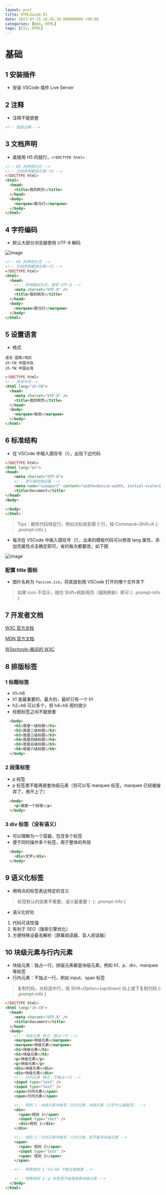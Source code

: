 ```yaml
---
layout: post
title: HTMLGuide-01
date: 2023-07-15 16:45:30.000000000 +09:00
categories: [Web, HTML]
tags: [CSS, HTML]
---
```


# 基础

## 1 安装插件
* 安装 VSCode 插件 Live Server

## 2 注释
* 注释不能嵌套

```html
<!-- 我是注释 -->
```

## 3 文档声明
* 直接用 H5 的就行，`<!DOCTYPE html>`

```html
<!-- H5 的声明方式 -->
<!-- 文档声明要放在第一行 -->
<!DOCTYPE html>
<html>
  <head>
    <title>我的网页</title>
  </head>
  <body>
    <marquee>跑马灯</marquee>
  </body>
</html>
```

## 4 字符编码
* 默认大部分浏览器使用 UTF-8 解码

![image](/assets/images/html/encode.png)


```html
<!-- H5 的声明方式 -->
<!-- 文档声明要放在第一行 -->
<!DOCTYPE html>
<html>
  <head>
    <!-- 声明解码方式，使用 UTF-8 -->
    <meta charset="UTF-8" />
    <title>我的网页</title>
  </head>
  <body>
    <marquee>跑马灯</marquee>
  </body>
</html>
```

## 5 设置语言

* 格式

```
语言-国家/地区
zh-CN 中国大陆
zh-TW 中国台湾
```

```html
<!DOCTYPE html>
<!-- 简体中文-->
<html lang="zh-CN">
  <head>
    <meta charset="UTF-8" />
    <title>我的网页</title>
  </head>
  <body>
    <marquee>哈哈</marquee>
  </body>
</html>
```

## 6 标准结构
* 在 VSCode 中输入感叹号（!），出现下边代码

```html
<!DOCTYPE html>
<html lang="en">
<head>
    <meta charset="UTF-8">
    <!-- 用于移动端设备 -->
    <meta name="viewport" content="width=device-width, initial-scale=1.0">
    <title>Document</title>
</head>
<body>
    
</body>
</html>
```

> Tips：删除代码特定行，例如光标放到第 5 行，按 Command+Shift+K
{: .prompt-info }

* 每次在 VSCode 中输入感叹号（!），出来的模板代码可以修改 lang 属性，添加完属性点击确定即可，省的每次都要改，如下图

![image](/assets/images/html/vs_lang.png)

### 配置 title 图标
* 图片名称为 `favicon.ico`，将其放到用 VSCode 打开的哪个文件夹下

> 如果 icon 不显示，按住 Shift+刷新网页（强制刷新）即可
{: .prompt-info }


## 7 开发者文档

[W3C 官方文档](https://www.w3.org)

[MDN 官方文档](https://developer.mozilla.org/en-US/docs/Web/HTML/Element)

[W3schools-搬运的 W3C](https://www.w3schools.com/html/html_elements.asp)

## 8 排版标签

### 1 标题标签
* h1~h6
* h1 是最重要的，最大的，最好只有一个 h1
* h2~h6 可以多个，但 h4~h6 用的很少
* 标题标签之间不能嵌套

```html
  <body>
    <h1>我是一级标题</h1>
    <h2>我是二级标题</h2>
    <h3>我是三级标题</h3>
    <h4>我是四级标题</h4>
    <h5>我是五级标题</h5>
    <h6>我是六级标题</h6>
  </body>
```

### 2 段落标签
* p 标签
* p 标签里不能再嵌套块级元素（但可以写 marquee 标签，marquee 已经被废弃了，用不上了）

```html
  <body>
    <p>我是一个段落</p>
  </body>
```

### 3 div 标签（没有语义）
* 可以理解为一个容器，包含多个标签
* 便于同时操作多个标签，用于整体的布局

```html
  <body>
    <div>文字</div>
  </body>
```

## 9 语义化标签
* 用特点的标签表达特定的含义

> 标签默认的效果不重要，语义最重要！
{: .prompt-info }

* 语义化好处
1. 代码可读性强
2. 有利于 SEO（搜索引擎优化）
3. 方便特殊设备去解析（屏幕阅读器、盲人阅读器）


## 10 块级元素与行内元素
* 块级元素：独占一行，排版元素都是块级元素，例如 h1、p、div、marquee 等标签
* 行内元素：不独占一行，例如 input、span 标签

> 复制代码，光标选中行，按 Shift+Option+(up/down) 向上或下复制代码
{: .prompt-info }


```html
<!DOCTYPE html>
<html lang="zh-CN">
  <head>
    <meta charset="UTF-8" />
    <title>Document</title>
  </head>
  <body>
    <!-- 块级元素 特点：独占一行 -->
    <marquee>块级元素</marquee>
    <marquee>块级元素</marquee>
    <h1>块级元素</h1>
    <h1>块级元素</h1>
    <p>块级元素</p>
    <p>块级元素</p>
    <div>块级元素</div>
    <div>块级元素</div>
    <!-- 行内元素 特点：不独占一行 -->
    <input type="text" />
    <input type="text" />
    <span>行内元素</span>
    <span>行内元素</span>

    <!-- 规则 1：块级元素中能写：行内元素、块级元素（几乎什么都能写） -->
    <div>
      <span>规则 1</span>
      <input type="text" />
      <div>规则 1</div>
    </div>

    <!-- 规则 2：行内元素中能写：行内元素，但不能写块级元素 -->
    <span>
      <span> 规则 2</span>
      <input type="text" />
      <span> 规则 2</span>
    </span>

    <!-- 特殊规则 1：h1~h6 不能互相嵌套 -->

    <!-- 特殊规则 2：p 标签里不能再嵌套块级元素 -->
  </body>
</html>
```
